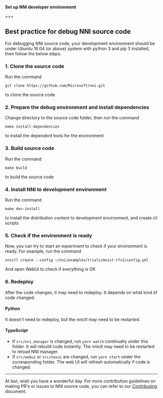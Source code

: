 **Set up NNI developer environment**

===

## Best practice for debug NNI source code

For debugging NNI source code, your development environment should be under Ubuntu 16.04 (or above) system with python 3 and pip 3 installed, then follow the below steps.

### 1. Clone the source code

Run the command

```
git clone https://github.com/Microsoft/nni.git
```

to clone the source code

### 2. Prepare the debug environment and install dependencies

Change directory to the source code folder, then run the command

```
make install-dependencies
```

to install the dependent tools for the environment

### 3. Build source code

Run the command

```
make build
```

to build the source code

### 4. Install NNI to development environment

Run the command

```
make dev-install
```

to install the distribution content to development environment, and create cli scripts

### 5. Check if the environment is ready

Now, you can try to start an experiment to check if your environment is ready.
For example, run the command

```
nnictl create --config ~/nni/examples/trials/mnist-tfv1/config.yml
```

And open WebUI to check if everything is OK

### 6. Redeploy

After the code changes, it may need to redeploy. It depends on what kind of code changed. 

#### Python

It doesn't need to redeploy, but the nnictl may need to be restarted.

#### TypeScript

* If `src/nni_manager` is changed, run `yarn watch` continually under this folder. It will rebuild code instantly. The nnictl may need to be restarted to reload NNI manager.
* If `src/webui` or `src/nasui` are changed, run `yarn start` under the corresponding folder. The web UI will refresh automatically if code is changed.


---
At last, wish you have a wonderful day.
For more contribution guidelines on making PR's or issues to NNI source code, you can refer to our [Contributing](Contributing.md) document.
